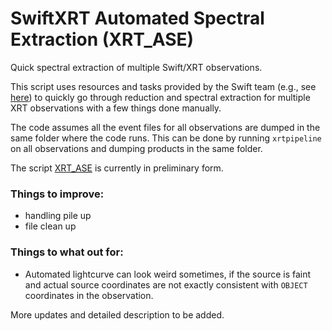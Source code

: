 # SwiftXRT Automated Spectral Extraction (XRT_ASE)
Quick spectral extraction of multiple Swift/XRT observations. 

This script uses resources and tasks provided by the Swift team (e.g., see [here](http://www.swift.ac.uk/analysis/xrt/spectra.php)) to quickly go through reduction and spectral extraction for multiple XRT observations with a few things done manually.

The code assumes all the event files for all observations are dumped in the same folder where the code runs. This can be done by running `xrtpipeline` on all observations and dumping products in the same folder.

The script [XRT_ASE](https://github.com/bersavosh/XRT_ASE/blob/master/XRT_ASE.py) is currently in preliminary form.

### Things to improve:
- handling pile up
- file clean up

### Things to what out for:
- Automated lightcurve can look weird sometimes, if the source is faint and actual source coordinates are not exactly consistent with `OBJECT` coordinates in the observation.

More updates and detailed description to be added.
